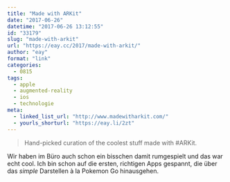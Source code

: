 ```yaml
---
title: "Made with ARKit"
date: "2017-06-26"
datetime: "2017-06-26 13:12:55"
id: "33179"
slug: "made-with-arkit"
url: "https://eay.cc/2017/made-with-arkit/"
author: "eay"
format: "link"
categories:
  - 0815
tags:
  - apple
  - augmented-reality
  - ios
  - technologie
meta:
  - linked_list_url: "http://www.madewitharkit.com/"
  - yourls_shorturl: "https://eay.li/2zt"
---
```


> Hand-picked curation of the coolest stuff made with #ARKit.

Wir haben im Büro auch schon ein bisschen damit rumgespielt und das war echt cool. Ich bin schon auf die ersten, richtigen Apps gespannt, die über das _simple_ Darstellen à la Pokemon Go hinausgehen.
